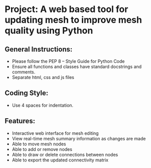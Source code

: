 # Project: A web based tool for updating mesh to improve mesh quality using Python

## General Instructions:

- Please follow the PEP 8 – Style Guide for Python Code
- Ensure all functions and classes have standard docstrings and comments.
- Separate html, css and js files

## Coding Style:

- Use 4 spaces for indentation.

## Features:

- Interactive web interface for mesh editing
- View real-time mesh summary information as changes are made
- Able to move mesh nodes
- Able to add or remove nodes
- Able to draw or delete connections between nodes
- Able to export the updated connectivity matrix
